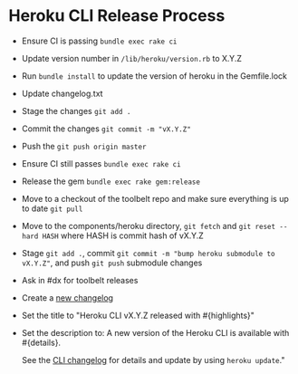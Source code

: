 Heroku CLI Release Process
==========================

* Ensure CI is passing `bundle exec rake ci`
* Update version number in `/lib/heroku/version.rb` to X.Y.Z
* Run `bundle install` to update the version of heroku in the Gemfile.lock
* Update changelog.txt
* Stage the changes `git add .`
* Commit the changes `git commit -m "vX.Y.Z"`
* Push the `git push origin master`
* Ensure CI still passes `bundle exec rake ci`
* Release the gem `bundle exec rake gem:release`
* Move to a checkout of the toolbelt repo and make sure everything is up to date `git pull`
* Move to the components/heroku directory, `git fetch` and `git reset --hard HASH` where HASH is commit hash of vX.Y.Z
* Stage `git add .`, commit `git commit -m "bump heroku submodule to vX.Y.Z"`, and push `git push` submodule changes
* Ask in #dx for toolbelt releases
* Create a [new changelog](http://devcenter.heroku.com/admin/changelog_items/new)
* Set the title to "Heroku CLI vX.Y.Z released with #{highlights}"
* Set the description to:
    A new version of the Heroku CLI is available with #{details}.

    See the [CLI changelog](https://github.com/heroku/heroku/blob/master/changelog.txt) for details and update by using `heroku update`."
